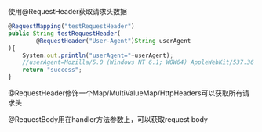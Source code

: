 使用@RequestHeader获取请求头数据

```javascript
@RequestMapping("testRequestHeader")
public String testRequestHeader(
        @RequestHeader("User-Agent")String userAgent
){
    System.out.println("userAgent="+userAgent);
    //userAgent=Mozilla/5.0 (Windows NT 6.1; WOW64) AppleWebKit/537.36 (KHTML, like Gecko) Chrome/86.0.4240.198 Safari/537.36
    return "success";
}
```

@RequestHeader修饰一个Map/MultiValueMap/HttpHeaders可以获取所有请求头





@RequestBody用在handler方法参数上，可以获取request body